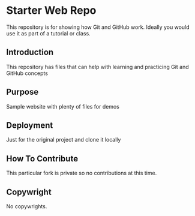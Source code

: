 # Starter Web Repo

This repository is for showing how Git and GitHub work. Ideally you would use it as part of a tutorial or class.

## Introduction

This repository has files that can help with learning and practicing Git and GitHub concepts

## Purpose

Sample website with plenty of files for demos

## Deployment

Just for the original project and clone it locally


## How To Contribute

This particular fork is private so no contributions at this time.

## Copywright

No copywrights.
